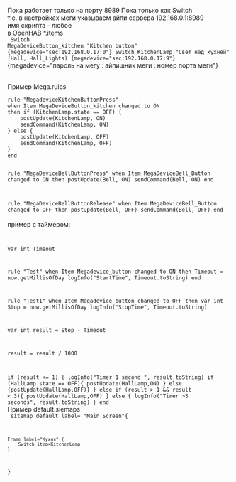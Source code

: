 Пока работает только на порту 8989
Пока только как Switch
<br>
т.е. в настройках меги указываем айпи сервера 192.168.0.1:8989
<br>
имя скрипта - любое
<br>
в OpenHAB *.items <br>
<code>
Switch MegaDeviceButton_kitchen 	"Kitchen button" {megadevice="sec:192.168.0.17:0"}
Switch KitchenLamp "Свет над кухней" (Hall, Hall_Lights) {megadevice="sec:192.168.0.17:9"}
</code>
<br>
{megadevice="пароль на мегу : айпишник меги : номер порта меги"}

<br>
Пример Mega.rules <br>
<code>
rule "MegadeviceKitchenButtonPress"
when Item MegaDeviceButton_kitchen changed to ON
then if (KitchenLamp.state == OFF) {
	postUpdate(KitchenLamp, ON)
	sendCommand(KitchenLamp, ON)
} else {
	postUpdate(KitchenLamp, OFF)
	sendCommand(KitchenLamp, OFF)
}
end

rule "MegaDeviceBellButtonPress"
when Item MegaDeviceBell_Button changed to ON
then
	postUpdate(Bell, ON)
	sendCommand(Bell, ON)
end

rule "MegaDeviceBellButtonRelease"
when Item MegaDeviceBell_Button changed to OFF
then
	postUpdate(Bell, OFF)
	sendCommand(Bell, OFF)
end
</code>
<br>
пример с таймером: <br>
<code>

var int Timeout

rule "Test"
when Item Megadevice_button changed to ON then
 Timeout = now.getMillisOfDay
 logInfo("StartTime", Timeout.toString)
end

rule "Test1"
when Item Megadevice_button changed to OFF then
var int Stop = now.getMillisOfDay
 logInfo("StopTime", Timeout.toString)
 
 var int result = Stop - Timeout
 
 result = result / 1000
 
 if (result <= 1) {
 	logInfo("Timer 1 second ", result.toString)
 	 if (HallLamp.state == OFF){ postUpdate(HallLamp,ON) } else {postUpdate(HallLamp,OFF)}
 	}
 	else if (result > 1 && result < 3){
 		postUpdate(HallLamp,OFF)
 	} else {
 		logInfo("Timer >3 seconds", result.toString)
 	}
end
</code>
<br>
Пример default.siemaps
<br>
<code>
sitemap default label= "Main Screen"{
	
	Frame label="Кухня" {
		Switch item=KitchenLamp
	}
}
</code>
